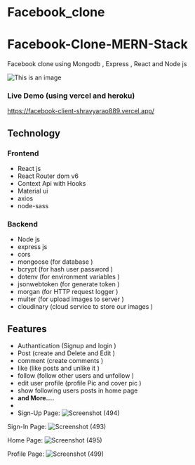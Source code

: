 # Facebook_clone
# Facebook-Clone-MERN-Stack
Facebook clone using Mongodb , Express , React and Node js 

![This is an image](https://i.ibb.co/tZFQLLm/2022-03-19-16-48.png)

### Live Demo (using vercel and heroku)
https://facebook-client-shravyarao889.vercel.app/

## Technology 
### Frontend 
- React js 
- React Router dom v6
- Context Api with Hooks 
- Material ui 
- axios 
- node-sass 
### Backend 
- Node js
- express js
- cors 
- mongoose (for database ) 
- bcrypt (for hash user password )
- dotenv (for environment variables )
- jsonwebtoken (for generate token )
- morgan  (for HTTP request logger )
- multer (for upload images to server )
- cloudinary (cloud service to store our images )

## Features 
- Authantication (Signup and login )
- Post (create and Delete and Edit )
- comment (create comments )
- like (like posts and unlike it )
- follow (follow other users and unfollow )
- edit user profile (profile Pic and cover pic )
- show following users posts in home page 
- **and More....** 
- 
- Sign-Up Page:
![Screenshot (494)](https://user-images.githubusercontent.com/96167495/161379996-a7eac1fa-ab0b-4020-a864-bfd661a1a902.png)

Sign-In Page:
![Screenshot (493)](https://user-images.githubusercontent.com/96167495/161380019-d92e9c1e-d7f1-434b-89ec-0bcc1a473e0b.png)

Home Page:
![Screenshot (495)](https://user-images.githubusercontent.com/96167495/161380044-a107c4cc-4c7d-42ac-b584-64f47b6b7955.png)

Profile Page:
![Screenshot (499)](https://user-images.githubusercontent.com/96167495/161380076-f97e34a0-fa03-4ee7-95de-fd3e55eaa2dd.png)



